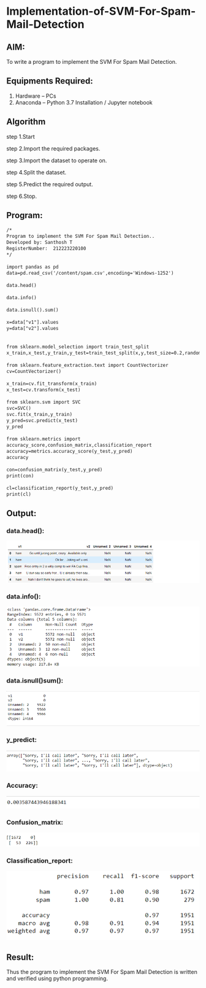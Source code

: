 # Implementation-of-SVM-For-Spam-Mail-Detection

## AIM:
To write a program to implement the SVM For Spam Mail Detection.

## Equipments Required:
1. Hardware – PCs
2. Anaconda – Python 3.7 Installation / Jupyter notebook

## Algorithm
step 1.Start

step 2.Import the required packages.

step 3.Import the dataset to operate on.

step 4.Split the dataset.

step 5.Predict the required output.

step 6.Stop.

## Program:
```
/*
Program to implement the SVM For Spam Mail Detection..
Developed by: Santhosh T
RegisterNumber:  212223220100
*/

import pandas as pd
data=pd.read_csv('/content/spam.csv',encoding='Windows-1252')

data.head()

data.info()

data.isnull().sum()

x=data["v1"].values
y=data["v2"].values


from sklearn.model_selection import train_test_split
x_train,x_test,y_train,y_test=train_test_split(x,y,test_size=0.2,random_state=0)

from sklearn.feature_extraction.text import CountVectorizer
cv=CountVectorizer()

x_train=cv.fit_transform(x_train)
x_test=cv.transform(x_test)

from sklearn.svm import SVC
svc=SVC()
svc.fit(x_train,y_train)
y_pred=svc.predict(x_test)
y_pred

from sklearn.metrics import accuracy_score,confusion_matrix,classification_report 
accuracy=metrics.accuracy_score(y_test,y_pred)
accuracy

con=confusion_matrix(y_test,y_pred)
print(con)

cl=classification_report(y_test,y_pred)
print(cl)
```

## Output:
### data.head():
![alt text](image.png)
### data.info():
![alt text](image-1.png)
### data.isnull()sum():
![alt text](image-2.png)
### y_predict:
![alt text](image-3.png)
### Accuracy:
![alt text](image-4.png)
### Confusion_matrix:
![alt text](image-5.png)
### Classification_report:
![alt text](image-6.png)




## Result:
Thus the program to implement the SVM For Spam Mail Detection is written and verified using python programming.

